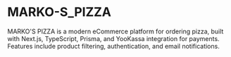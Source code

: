 # MARKO-S_PIZZA
MARKO'S PIZZA is a modern eCommerce platform for ordering pizza, built with Next.js, TypeScript, Prisma, and YooKassa integration for payments. Features include product filtering, authentication, and email notifications.
